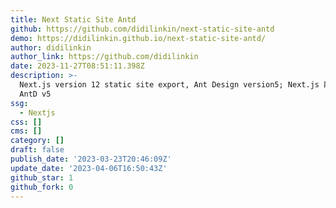 ```yaml
---
title: Next Static Site Antd
github: https://github.com/didilinkin/next-static-site-antd
demo: https://didilinkin.github.io/next-static-site-antd/
author: didilinkin
author_link: https://github.com/didilinkin
date: 2023-11-27T08:51:11.398Z
description: >-
  Next.js version 12 static site export, Ant Design version5; Next.js 静态站点导出, 使用
  AntD v5
ssg:
  - Nextjs
css: []
cms: []
category: []
draft: false
publish_date: '2023-03-23T20:46:09Z'
update_date: '2023-04-06T16:50:43Z'
github_star: 1
github_fork: 0
---
```

